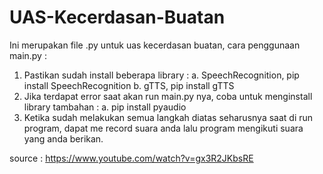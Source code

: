 # UAS-Kecerdasan-Buatan
Ini merupakan file .py untuk uas kecerdasan buatan, cara penggunaan main.py :
1. Pastikan sudah install beberapa library :
   a. SpeechRecognition, pip install SpeechRecognition
   b. gTTS, pip install gTTS
2. Jika terdapat error saat akan run main.py nya, coba untuk menginstall library tambahan :
   a. pip install pyaudio
3. Ketika sudah melakukan semua langkah diatas seharusnya saat di run program, dapat me record suara anda lalu program mengikuti suara yang anda berikan.

source : https://www.youtube.com/watch?v=gx3R2JKbsRE
